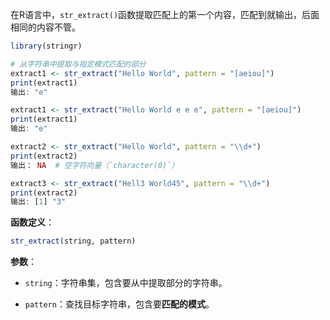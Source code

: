 在R语言中，`str_extract()`函数提取匹配上的第一个内容，匹配到就输出，后面相同的内容不管。

```R
library(stringr)

# 从字符串中提取与指定模式匹配的部分
extract1 <- str_extract("Hello World", pattern = "[aeiou]")
print(extract1) 
输出: "e"

extract1 <- str_extract("Hello World e e e", pattern = "[aeiou]")
print(extract1) 
输出: "e"

extract2 <- str_extract("Hello World", pattern = "\\d+")
print(extract2)  
输出： NA  # 空字符向量（`character(0)`） 

extract3 <- str_extract("Hell3 World45", pattern = "\\d+")
print(extract2)  
输出: [1] "3"
```

**函数定义**：
```R
str_extract(string, pattern)
```

**参数**：

- `string`：字符串集，包含要从中提取部分的字符串。

- `pattern`：查找目标字符串，包含要**匹配的模式**。
